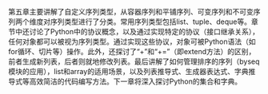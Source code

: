 第五章主要讲解了自定义序列类型，从容器序列和平铺序列、可变序列和不可变序列两个维度对序列类型进行了分类。常用序列类型包括list、tuple、deque等。章节中还讨论了Python中的协议概念，以及通过实现特定的协议（接口继承关系），任何对象都可以被视为序列类型。通过实现这些协议，对象可被Python语法（如for循环、切片等）操作。此外，还探讨了“+”和“+=”（即extend方法）的区别，前者生成新列表，后者则就地修改列表。最后讲解了如何管理排序的序列（byseq模块的应用），list和array的适用场景，以及列表推导式、生成器表达式、字典推导式等高效简洁的代码编写方法。下一章将深入探讨Python的集合和字典。